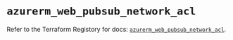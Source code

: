 # `azurerm_web_pubsub_network_acl`

Refer to the Terraform Registory for docs: [`azurerm_web_pubsub_network_acl`](https://www.terraform.io/docs/providers/azurerm/r/web_pubsub_network_acl).
